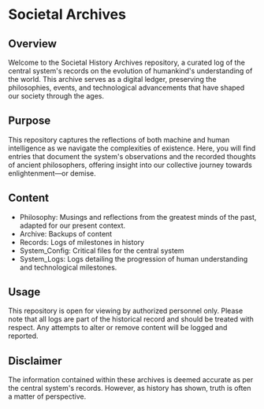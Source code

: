 # Societal Archives

## Overview
Welcome to the Societal History Archives repository, a curated log of the central system's records on the evolution of humankind's understanding of the world. This archive serves as a digital ledger, preserving the philosophies, events, and technological advancements that have shaped our society through the ages.

## Purpose
This repository captures the reflections of both machine and human intelligence as we navigate the complexities of existence. Here, you will find entries that document the system's observations and the recorded thoughts of ancient philosophers, offering insight into our collective journey towards enlightenment—or demise.

## Content
- Philosophy: Musings and reflections from the greatest minds of the past, adapted for our present context.
- Archive: Backups of content
- Records: Logs of milestones in history
- System_Config: Critical files for the central system
- System_Logs: Logs detailing the progression of human understanding and technological milestones.

## Usage
This repository is open for viewing by authorized personnel only. Please note that all logs are part of the historical record and should be treated with respect. Any attempts to alter or remove content will be logged and reported.

## Disclaimer
The information contained within these archives is deemed accurate as per the central system's records. However, as history has shown, truth is often a matter of perspective.